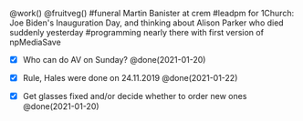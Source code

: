 @work() @fruitveg() 
#funeral Martin Banister at crem
#leadpm for 1Church: Joe Biden's Inauguration Day, and thinking about Alison Parker who died suddenly yesterday
#programming nearly there with first version of npMediaSave
* [x] Who can do AV on Sunday? @done(2021-01-20)
* [x] Rule, Hales were done on 24.11.2019 @done(2021-01-22)
* [x] Get glasses fixed and/or decide whether to order new ones️  @done(2021-01-20)

